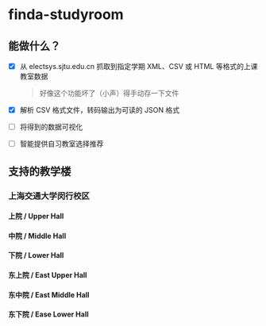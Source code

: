 # finda-studyroom

## 能做什么？

- [x] 从 electsys.sjtu.edu.cn 抓取到指定学期 XML、CSV 或 HTML 等格式的上课教室数据
  > 好像这个功能坏了（小声）得手动存一下文件

- [x] 解析 CSV 格式文件，转码输出为可读的 JSON 格式

- [ ] 将得到的数据可视化

- [ ] 智能提供自习教室选择推荐

## 支持的教学楼

### 上海交通大学闵行校区
#### 上院 / Upper Hall
#### 中院 / Middle Hall
#### 下院 / Lower Hall
#### 东上院 / East Upper Hall
#### 东中院 / East Middle Hall
#### 东下院 / Ease Lower Hall
